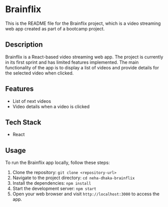 # Brainflix

This is the README file for the Brainflix project, which is a video streaming web app created as part of a bootcamp project.

## Description

Brainflix is a React-based video streaming web app. The project is currently in its first sprint and has limited features implemented. The main functionality of the app is to display a list of videos and provide details for the selected video when clicked.

## Features

- List of next videos
- Video details when a video is clicked

## Tech Stack

- React

## Usage

To run the Brainflix app locally, follow these steps:

1. Clone the repository: `git clone <repository-url>`
2. Navigate to the project directory: `cd neha-dhaka-brainflix`
3. Install the dependencies: `npm install`
4. Start the development server: `npm start`
5. Open your web browser and visit `http://localhost:3000` to access the app.
